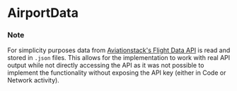 # AirportData

### Note
For simplicity purposes data from [Aviationstack's Flight Data API](https://aviationstack.com) is read and stored in `.json` files. This allows for the implementation to work with real API output while not directly accessing the API as it was not possible to implement the functionality without exposing the API key (either in Code or Network activity).